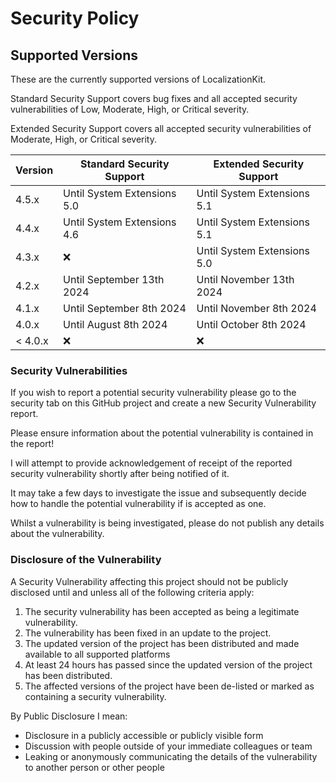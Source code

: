 # Security Policy

## Supported Versions

These are the currently supported versions of LocalizationKit.

Standard Security Support covers bug fixes and all accepted security vulnerabilities of Low, Moderate, High, or Critical severity.

Extended Security Support covers all accepted security vulnerabilities of Moderate, High, or Critical severity.

| Version | Standard Security Support | Extended Security Support |
| ------- | ------------------ |----|
| 4.5.x   | Until System Extensions 5.0 | Until System Extensions 5.1 |
| 4.4.x   | Until System Extensions 4.6 | Until System Extensions 5.1 |
| 4.3.x   | :x: | Until System Extensions 5.0 |
| 4.2.x   | Until September 13th 2024 | Until November 13th 2024 |
| 4.1.x   | Until September 8th 2024 | Until November 8th 2024 |
| 4.0.x   | Until August 8th 2024 | Until October 8th 2024 | 
| < 4.0.x | :x:                | :x: |

### Security Vulnerabilities
If you wish to report a potential security vulnerability please go to the security tab on this GitHub project and create a new Security Vulnerability report. 

Please ensure information about the potential vulnerability is contained in the report!

I will attempt to provide acknowledgement of receipt of the reported security vulnerability shortly after being notified of it. 

It may take a few days to investigate the issue and subsequently decide how to handle the potential vulnerability if is accepted as one.

Whilst a vulnerability is being investigated, please do not publish any details about the vulnerability.

### Disclosure of the Vulnerability
A Security Vulnerability affecting this project should not be publicly disclosed until and unless all of the following criteria apply:
1. The security vulnerability has been accepted as being a legitimate vulnerability.
2. The vulnerability has been fixed in an update to the project.
3. The updated version of the project has been distributed and made available to all supported platforms
4. At least 24 hours has passed since the updated version of the project has been distributed. 
5. The affected versions of the project have been de-listed or marked as containing a security vulnerability.

By Public Disclosure I mean:
* Disclosure in a publicly accessible or publicly visible form
* Discussion with people outside of your immediate colleagues or team
* Leaking or anonymously communicating the details of the vulnerability to another person or other people

